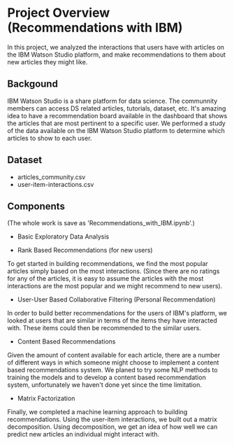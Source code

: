 # Project Overview (Recommendations with IBM)  
In this project, we analyzed the interactions that users have with articles on the IBM Watson Studio platform, and make recommendations to them about new articles  they might like.

## Backgound
  IBM Watson Studio is a share platform for data science. The communnity members can access DS related articles, tutorials, dataset, etc. It's amazing idea to have a recommendation board available in the dashboard that shows the articles that are most pertinent to a specific user. We performed a study of the data available on the IBM Watson Studio platform to determine which articles to show to each user.

## Dataset
  * articles_community.csv
  * user-item-interactions.csv

## Components
  (The whole work is save as 'Recommendations_with_IBM.ipynb'.)

  * Basic Exploratory Data Analysis

  * Rank Based Recommendations (for new users)

  To get started in building recommendations, we find the most popular articles simply based on the most interactions. (Since there are no ratings for any of the articles, it is easy to assume the articles with the most interactions are the most popular and we might recommend to new users).

  * User-User Based Collaborative Filtering (Personal Recommendation)

  In order to build better recommendations for the users of IBM's platform, we looked at users that are similar in terms of the items they have interacted with. These items could then be recommended to the similar users. 

  * Content Based Recommendations

  Given the amount of content available for each article, there are a number of different ways in which someone might choose to implement a content based recommendations system. We planed to try some NLP methods to training the models and to develop a content based recommendation system, unfortunately we haven't done yet since the time limitation.

  * Matrix Factorization

  Finally, we completed a machine learning approach to building recommendations. Using the user-item interactions, we built out a matrix decomposition. Using  decomposition, we get an idea of how well we can predict new articles an individual might interact with.
